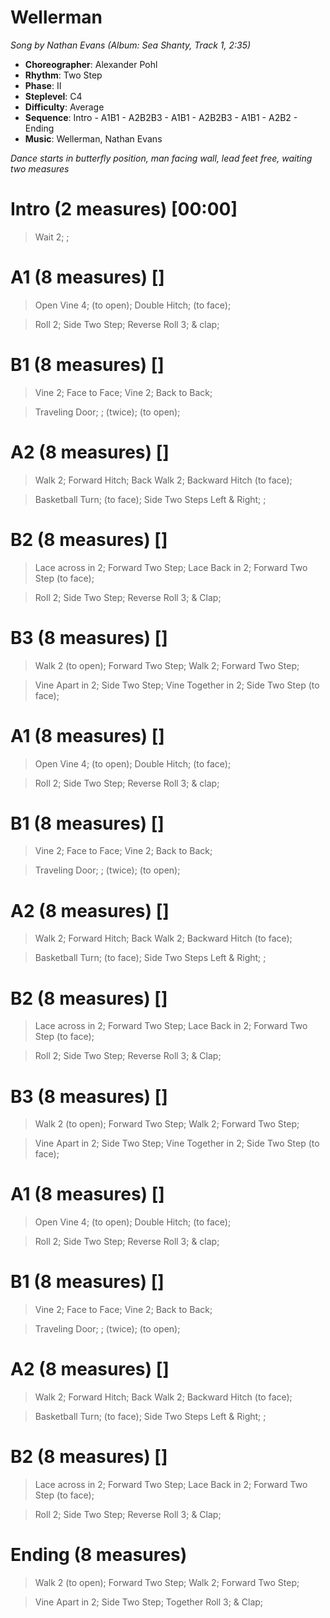 # Wellerman
*Song by Nathan Evans (Album: Sea Shanty, Track 1, 2:35)*
 
* **Choreographer**: Alexander Pohl
* **Rhythm**: Two Step
* **Phase**: II
* **Steplevel**: C4
* **Difficulty**: Average
* **Sequence**: Intro - A1B1 - A2B2B3 - A1B1 - A2B2B3 - A1B1 - A2B2 - Ending
* **Music**: Wellerman, Nathan Evans
 
*Dance starts in butterfly position, man facing wall, lead feet free, waiting two measures*
 
# Intro (2 measures) [00:00]

> Wait 2; ;

# A1 (8 measures) []

> Open Vine 4; (to open); Double Hitch; (to face);

> Roll 2; Side Two Step; Reverse Roll 3; & clap;

# B1 (8 measures) []

> Vine 2; Face to Face; Vine 2; Back to Back;

> Traveling Door; ; (twice); (to open);

# A2 (8 measures) []

> Walk 2; Forward Hitch; Back Walk 2; Backward Hitch (to face);

> Basketball Turn; (to face); Side Two Steps Left & Right; ;

# B2 (8 measures) []

> Lace across in 2; Forward Two Step; Lace Back in 2; Forward Two Step (to face);

> Roll 2; Side Two Step; Reverse Roll 3; & Clap;

# B3 (8 measures) []

> Walk 2 (to open); Forward Two Step; Walk 2; Forward Two Step; 

> Vine Apart in 2; Side Two Step; Vine Together in 2; Side Two Step (to face);

# A1 (8 measures) []

> Open Vine 4; (to open); Double Hitch; (to face);

> Roll 2; Side Two Step; Reverse Roll 3; & clap;

# B1 (8 measures) []

> Vine 2; Face to Face; Vine 2; Back to Back;

> Traveling Door; ; (twice); (to open);

# A2 (8 measures) []

> Walk 2; Forward Hitch; Back Walk 2; Backward Hitch (to face);

> Basketball Turn; (to face); Side Two Steps Left & Right; ;

# B2 (8 measures) []

> Lace across in 2; Forward Two Step; Lace Back in 2; Forward Two Step (to face);

> Roll 2; Side Two Step; Reverse Roll 3; & Clap;

# B3 (8 measures) []

> Walk 2 (to open); Forward Two Step; Walk 2; Forward Two Step; 

> Vine Apart in 2; Side Two Step; Vine Together in 2; Side Two Step (to face);

# A1 (8 measures) []

> Open Vine 4; (to open); Double Hitch; (to face);

> Roll 2; Side Two Step; Reverse Roll 3; & clap;

# B1 (8 measures) []

> Vine 2; Face to Face; Vine 2; Back to Back;

> Traveling Door; ; (twice); (to open);

# A2 (8 measures) []

> Walk 2; Forward Hitch; Back Walk 2; Backward Hitch (to face);

> Basketball Turn; (to face); Side Two Steps Left & Right; ;

# B2 (8 measures) []

> Lace across in 2; Forward Two Step; Lace Back in 2; Forward Two Step (to face);

> Roll 2; Side Two Step; Reverse Roll 3; & Clap;

# Ending (8 measures)

> Walk 2 (to open); Forward Two Step; Walk 2; Forward Two Step; 

> Vine Apart in 2; Side Two Step; Together Roll 3; & Clap;

